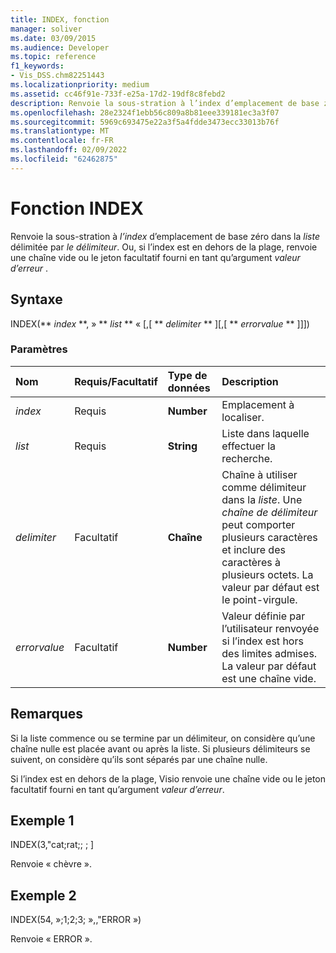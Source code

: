 ```yaml
---
title: INDEX, fonction
manager: soliver
ms.date: 03/09/2015
ms.audience: Developer
ms.topic: reference
f1_keywords:
- Vis_DSS.chm82251443
ms.localizationpriority: medium
ms.assetid: cc46f91e-733f-e25a-17d2-19df8c8febd2
description: Renvoie la sous-stration à l’index d’emplacement de base zéro dans la liste délimitée par le délimiteur. Ou, si l’index est en dehors de la plage, renvoie une chaîne vide ou le jeton facultatif fourni en tant qu’argument valeur d’erreur.
ms.openlocfilehash: 28e2324f1ebb56c809a8b81eee339181ec3a3f07
ms.sourcegitcommit: 5969c693475e22a3f5a4fdde3473ecc33013b76f
ms.translationtype: MT
ms.contentlocale: fr-FR
ms.lasthandoff: 02/09/2022
ms.locfileid: "62462875"
---
```

# <a name="index-function"></a>Fonction INDEX

Renvoie la sous-stration à  _l’index_ d’emplacement de base zéro dans la _liste_ délimitée par  _le délimiteur_. Ou, si l’index est en dehors de la plage, renvoie une chaîne vide ou le jeton facultatif fourni en tant qu’argument  *valeur d’erreur*  . 
  
## <a name="syntax"></a>Syntaxe

INDEX(** *index* **, » ** *list* ** « [,[ ** *delimiter* ** ][,[ ** *errorvalue* ** ]]]) 
  
### <a name="parameters"></a>Paramètres

|**Nom**|**Requis/Facultatif**|**Type de données**|**Description**|
|:-----|:-----|:-----|:-----|
| _index_ <br/> |Requis  <br/> |**Number** <br/> |Emplacement à localiser.  <br/> |
| _list_ <br/> |Requis  <br/> |**String** <br/> |Liste dans laquelle effectuer la recherche.  <br/> |
| _delimiter_ <br/> |Facultatif  <br/> |**Chaîne** <br/> | Chaîne à utiliser comme délimiteur dans la  _liste_. Une  _chaîne de délimiteur_ peut comporter plusieurs caractères et inclure des caractères à plusieurs octets. La valeur par défaut est le point-virgule.  <br/> |
| _errorvalue_ <br/> |Facultatif  <br/> |**Number** <br/> | Valeur définie par l’utilisateur renvoyée si l’index est hors des limites admises. La valeur par défaut est une chaîne vide.  <br/> |
   
## <a name="remarks"></a>Remarques

Si la liste commence ou se termine par un délimiteur, on considère qu’une chaîne nulle est placée avant ou après la liste. Si plusieurs délimiteurs se suivent, on considère qu’ils sont séparés par une chaîne nulle. 
  
Si l’index est en dehors de la plage, Visio renvoie une chaîne vide ou le jeton facultatif fourni en tant qu’argument *valeur d’erreur*. 
  
## <a name="example-1"></a>Exemple 1

INDEX(3,"cat;rat;; ; ]
  
Renvoie « chèvre ».
  
## <a name="example-2"></a>Exemple 2

INDEX(54, »;1;2;3; »,,"ERROR »)
  
Renvoie « ERROR ».
  

